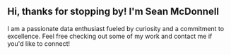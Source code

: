 ## Hi, thanks for stopping by! I'm Sean McDonnell
I am a passionate data enthusiast fueled by curiosity and a commitment to excellence. Feel free checking out some of my work and contact me if you'd like to connect!
<!--
**McDonnellSean/McDonnellSean** is a ✨ _special_ ✨ repository because its `README.md` (this file) appears on your GitHub profile.

Here are some ideas to get you started:

- 🔭 I’m currently working on ...
- 🌱 I’m currently learning ...
- 👯 I’m looking to collaborate on ...
- 🤔 I’m looking for help with ...
- 💬 Ask me about ...
- 📫 How to reach me: ...
- 😄 Pronouns: ...
- ⚡ Fun fact: ...
-->
